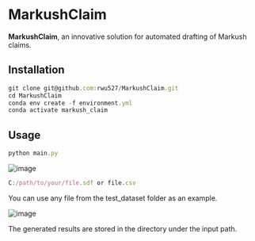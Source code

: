 # MarkushClaim

**MarkushClaim**, an innovative solution for automated drafting of Markush claims. 


## Installation

```javascript
git clone git@github.com:rwu527/MarkushClaim.git
cd MarkushClaim
conda env create -f environment.yml
conda activate markush_claim
```


## Usage

```javascript
python main.py
```

![image](https://github.com/user-attachments/assets/d1541f6c-d73f-4864-a7ed-665376999166)

```javascript
C:/path/to/your/file.sdf or file.csv
```
You can use any file from the test_dataset folder as an example.

![image](https://github.com/user-attachments/assets/2c7aaa21-d5f1-4266-afcd-d3c70c934b6c)

The generated results are stored in the directory under the input path.
